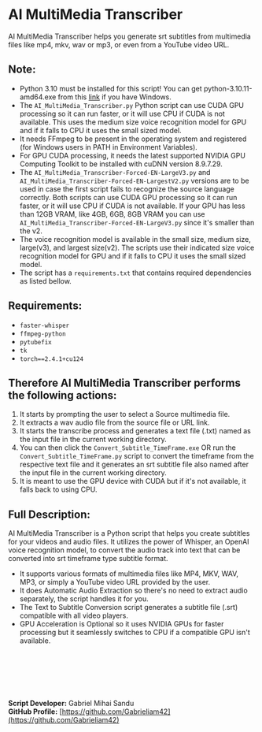 # AI MultiMedia Transcriber

AI MultiMedia Transcriber helps you generate srt subtitles from multimedia files like mp4, mkv, wav or mp3, or even from a YouTube video URL.

## Note:

- Python 3.10 must be installed for this script! You can get python-3.10.11-amd64.exe from this [link](https://www.python.org/ftp/python/3.10.11/python-3.10.11-amd64.exe) if you have Windows.
- The `AI_MultiMedia_Transcriber.py` Python script can use CUDA GPU processing so it can run faster, or it will use CPU if CUDA is not available. This uses the medium size voice recognition model for GPU and if it falls to CPU it uses the small sized model.
- It needs FFmpeg to be present in the operating system and registered (for Windows users in PATH in Environment Variables).
- For GPU CUDA processing, it needs the latest supported NVIDIA GPU Computing Toolkit to be installed with cuDNN version 8.9.7.29.
- The `AI_MultiMedia_Transcriber-Forced-EN-LargeV3.py` and `AI_MultiMedia_Transcriber-Forced-EN-LargestV2.py` versions are to be used in case the first script fails to recognize the source language correctly.
  Both scripts can use CUDA GPU processing so it can run faster, or it will use CPU if CUDA is not available. If your GPU has less than 12GB VRAM, like 4GB, 6GB, 8GB VRAM you can use `AI_MultiMedia_Transcriber-Forced-EN-LargeV3.py` since it's smaller than the v2.
- The voice recognition model is available in the small size, medium size, large(v3), and largest size(v2). The scripts use their indicated size voice recognition model for GPU and if it falls to CPU it uses the small sized model.
- The script has a `requirements.txt` that contains required dependencies as listed bellow.


## Requirements:

- `faster-whisper`
- `ffmpeg-python`
- `pytubefix`
- `tk`
- `torch==2.4.1+cu124`


## Therefore AI MultiMedia Transcriber performs the following actions:

1. It starts by prompting the user to select a Source multimedia file.
2. It extracts a wav audio file from the source file or URL link.
3. It starts the transcribe process and generates a text file (.txt) named as the input file in the current working directory.
4. You can then click the `Convert_Subtitle_TimeFrame.exe` OR run the `Convert_Subtitle_TimeFrame.py` script to convert the timeframe from the respective text file and it generates an srt subtitle file also named after the input file in the current working directory.
5. It is meant to use the GPU device with CUDA but if it's not available, it falls back to using CPU.

## Full Description:

AI MultiMedia Transcriber is a Python script that helps you create subtitles for your videos and audio files. It utilizes the power of Whisper, an OpenAI voice recognition model, to convert the audio track into text that can be converted into srt timeframe type subtitle format.

- It supports various formats of multimedia files like MP4, MKV, WAV, MP3, or simply a YouTube video URL provided by the user.
- It does Automatic Audio Extraction so there's no need to extract audio separately, the script handles it for you.
- The Text to Subtitle Conversion script generates a subtitle file (.srt) compatible with all video players.
- GPU Acceleration is Optional so it uses NVIDIA GPUs for faster processing but it seamlessly switches to CPU if a compatible GPU isn't available.





<br><br>


<br><br>





**Script Developer:** Gabriel Mihai Sandu  
**GitHub Profile:** [https://github.com/Gabrieliam42](https://github.com/Gabrieliam42)
